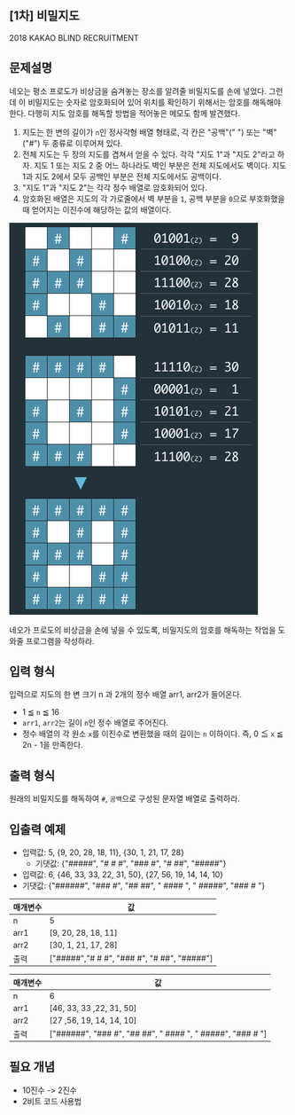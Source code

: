 ## [1차] 비밀지도

2018 KAKAO BLIND RECRUITMENT

## 문제설명 

네오는 평소 프로도가 비상금을 숨겨놓는 장소를 알려줄 비밀지도를 손에 넣었다. 그런데 이 비밀지도는 숫자로 암호화되어 있어 위치를 확인하기 위해서는 암호를 해독해야 한다. 다행히 지도 암호를 해독할 방법을 적어놓은 메모도 함께 발견했다.

1. 지도는 한 변의 길이가 ```n```인 정사각형 배열 형태로, 각 칸은 "공백"(" ") 또는 "벽"("#") 두 종류로 이루어져 있다.
2. 전체 지도는 두 장의 지도를 겹쳐서 얻을 수 있다. 각각 "지도 1"과 "지도 2"라고 하자. 지도 1 또는 지도 2 중 어느 하나라도 벽인 부분은 전체 지도에서도 벽이다. 지도 1과 지도 2에서 모두 공백인 부분은 전체 지도에서도 공백이다.
3. "지도 1"과 "지도 2"는 각각 정수 배열로 암호화되어 있다.
4. 암호화된 배열은 지도의 각 가로줄에서 벽 부분을 ```1```, 공백 부분을 ```0```으로 부호화했을 때 얻어지는 이진수에 해당하는 값의 배열이다.

![secret map](./secret.png)

네오가 프로도의 비상금을 손에 넣을 수 있도록, 비밀지도의 암호를 해독하는 작업을 도와줄 프로그램을 작성하라.

## 입력 형식

입력으로 지도의 한 변 크기 n 과 2개의 정수 배열 arr1, arr2가 들어온다.

- 1 ≦ ```n``` ≦ 16
- ```arr1```, ```arr2```는 길이 ```n```인 정수 배열로 주어진다.
- 정수 배열의 각 원소 ```x```를 이진수로 변환했을 때의 길이는 ```n``` 이하이다. 즉, 0 ≦ ```x``` ≦ 2n - 1을 만족한다.

## 출력 형식

원래의 비밀지도를 해독하여 ```#```, ```공백```으로 구성된 문자열 배열로 출력하라.

## 입출력 예제

- 입력값: 5, {9, 20, 28, 18, 11}, {30, 1, 21, 17, 28}
  - 기댓값: {"#####", "# # #", "### #", "#  ##", "#####"}
- 입력값: 6, {46, 33, 33, 22, 31, 50}, {27, 56, 19, 14, 14, 10}
- 기댓값: {"######", "###  #", "##  ##", " #### ", " #####", "### # "}

| 매개변수 | 	값                                           |
|------|----------------------------------------------|
 n    | 	5                                           |
 | arr1 | 	[9, 20, 28, 18, 11]                         |
 | arr2 | 	[30, 1, 21, 17, 28]                         |
 | 출력   | 	["#####","# # #", "### #", "# ##", "#####"] |

|매개변수|	값|
|---|---|
|n|	6|
|arr1|	[46, 33, 33 ,22, 31, 50]|
|arr2|	[27 ,56, 19, 14, 14, 10]|
|출력|	["######", "### #", "## ##", " #### ", " #####", "### # "]|


## 필요 개념

- 10진수 -> 2진수 
- 2비트 코드 사용법 